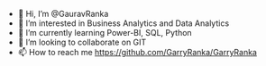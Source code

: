 - 👋 Hi, I’m @GauravRanka
- 👀 I’m interested in Business Analytics and Data Analytics
- 🌱 I’m currently learning Power-BI, SQL, Python
- 💞️ I’m looking to collaborate on GIT
- 📫 How to reach me https://github.com/GarryRanka/GarryRanka

<!---
GarryRanka/GarryRanka is a ✨ special ✨ repository because its `README.md` (this file) appears on your GitHub profile.
You can click the Preview link to take a look at your changes.
--->
